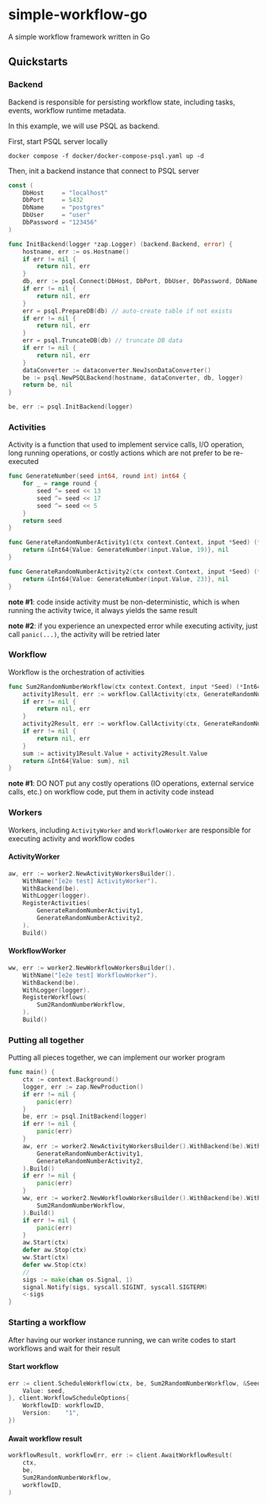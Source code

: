simple-workflow-go
===

A simple workflow framework written in Go

## Quickstarts

### Backend
Backend is responsible for persisting workflow state, including tasks, events, workflow runtime metadata.

In this example, we will use PSQL as backend.

First, start PSQL server locally

```shell
docker compose -f docker/docker-compose-psql.yaml up -d
```

Then, init a backend instance that connect to PSQL server

```go
const (
    DbHost     = "localhost"
    DbPort     = 5432
    DbName     = "postgres"
    DbUser     = "user"
    DbPassword = "123456"
)

func InitBackend(logger *zap.Logger) (backend.Backend, error) {
    hostname, err := os.Hostname()
    if err != nil {
        return nil, err
    }
    db, err := psql.Connect(DbHost, DbPort, DbUser, DbPassword, DbName, nil)
    if err != nil {
        return nil, err
    }
    err = psql.PrepareDB(db) // auto-create table if not exists
    if err != nil {
        return nil, err
    }
    err = psql.TruncateDB(db) // truncate DB data
    if err != nil {
        return nil, err
    }
    dataConverter := dataconverter.NewJsonDataConverter()
    be := psql.NewPSQLBackend(hostname, dataConverter, db, logger)
    return be, nil
}
```

```go
be, err := psql.InitBackend(logger)
```

### Activities
Activity is a function that used to implement service calls, I/O operation, 
long running operations, or costly actions which are not prefer to be re-executed

```go
func GenerateNumber(seed int64, round int) int64 {
    for _ = range round {
        seed ^= seed << 13
        seed ^= seed << 17
        seed ^= seed << 5
    }
    return seed
}

func GenerateRandomNumberActivity1(ctx context.Context, input *Seed) (*Int64, error) {
    return &Int64{Value: GenerateNumber(input.Value, 19)}, nil
}

func GenerateRandomNumberActivity2(ctx context.Context, input *Seed) (*Int64, error) {
    return &Int64{Value: GenerateNumber(input.Value, 23)}, nil
}
```

**note #1**: code inside activity must be non-deterministic, which is when running the activity twice, 
it always yields the same result 

**note #2**: if you experience an unexpected error while executing activity, 
just call `panic(...)`, the activity will be retried later

### Workflow

Workflow is the orchestration of activities

```go
func Sum2RandomNumberWorkflow(ctx context.Context, input *Seed) (*Int64, error) {
    activity1Result, err := workflow.CallActivity(ctx, GenerateRandomNumberActivity1, input).Await()
    if err != nil {
        return nil, err
    }
    activity2Result, err := workflow.CallActivity(ctx, GenerateRandomNumberActivity2, input).Await()
    if err != nil {
        return nil, err
    }
    sum := activity1Result.Value + activity2Result.Value
    return &Int64{Value: sum}, nil
}
```

**note #1**: DO NOT put any costly operations (IO operations, external service calls, etc.) on workflow code, 
put them in activity code instead

### Workers

Workers, including `ActivityWorker` and `WorkflowWorker` are responsible for executing activity and workflow codes

#### ActivityWorker
```go
aw, err := worker2.NewActivityWorkersBuilder().
    WithName("[e2e test] ActivityWorker").
    WithBackend(be).
    WithLogger(logger).
    RegisterActivities(
        GenerateRandomNumberActivity1,
        GenerateRandomNumberActivity2,
    ).
    Build()
```

#### WorkflowWorker

```go
ww, err := worker2.NewWorkflowWorkersBuilder().
    WithName("[e2e test] WorkflowWorker").
    WithBackend(be).
    WithLogger(logger).
    RegisterWorkflows(
        Sum2RandomNumberWorkflow,
    ).
    Build()
```

### Putting all together

Putting all pieces together, we can implement our worker program

```go
func main() {
    ctx := context.Background()
    logger, err := zap.NewProduction()
    if err != nil {
        panic(err)
    }
    be, err := psql.InitBackend(logger)
    if err != nil {
        panic(err)
    }
    aw, err := worker2.NewActivityWorkersBuilder().WithBackend(be).WithLogger(logger).RegisterActivities(
        GenerateRandomNumberActivity1,
        GenerateRandomNumberActivity2,
    ).Build()
    if err != nil {
        panic(err)
    }
    ww, err := worker2.NewWorkflowWorkersBuilder().WithBackend(be).WithLogger(logger).RegisterWorkflows(
        Sum2RandomNumberWorkflow,
    ).Build()
    if err != nil {
        panic(err)
    }
    aw.Start(ctx)
    defer aw.Stop(ctx)
    ww.Start(ctx)
    defer ww.Stop(ctx)
    //
    sigs := make(chan os.Signal, 1)
    signal.Notify(sigs, syscall.SIGINT, syscall.SIGTERM)
    <-sigs
}
```

### Starting a workflow 

After having our worker instance running, we can write codes to start workflows and wait for their result

#### Start workflow

```go
err := client.ScheduleWorkflow(ctx, be, Sum2RandomNumberWorkflow, &Seed{
    Value: seed,
}, client.WorkflowScheduleOptions{
    WorkflowID: workflowID,
    Version:    "1",
})
```

#### Await workflow result

```go
workflowResult, workflowErr, err := client.AwaitWorkflowResult(
    ctx, 
    be, 
    Sum2RandomNumberWorkflow, 
    workflowID, 
)
```